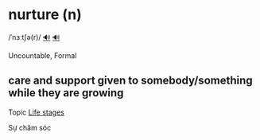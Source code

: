 # nurture (n)

/ˈnɜːtʃə(r)/ [🔊](https://www.oxfordlearnersdictionaries.com/media/english/uk_pron/n/nur/nurtu/nurture__gb_1.mp3) [🔊](https://www.oxfordlearnersdictionaries.com/media/english/us_pron/n/nur/nurtu/nurture__us_1.mp3)

Uncountable, Formal

## care and support given to somebody/something while they are growing

Topic [Life stages](../topics/life-stages.md#life-stages)

Sự chăm sóc
